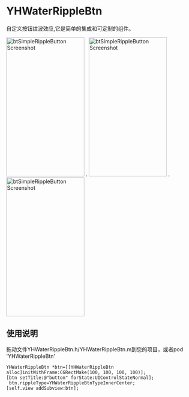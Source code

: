 # YHWaterRippleBtn
自定义按钮纹波效应,它是简单的集成和可定制的组件。

<img src="https://github.com/yuhuans/YHWaterRippleBtn/blob/master/1.gif" alt="btSimpleRippleButton Screenshot" width="208" height="369" /> . <img src="https://github.com/yuhuans/YHWaterRippleBtn/blob/master/2.gif" alt="btSimpleRippleButton Screenshot" width="208" height="369" /> . <img src="https://github.com/yuhuans/YHWaterRippleBtn/blob/master/3.gif" alt="btSimpleRippleButton Screenshot" width="208" height="369" />

## 使用说明

拖动文件YHWaterRippleBtn.h/YHWaterRippleBtn.m到您的项目，或者pod 'YHWaterRippleBtn'

```
YHWaterRippleBtn *btn=[[YHWaterRippleBtn alloc]initWithFrame:CGRectMake(100, 100, 100, 100)];
[btn setTitle:@"button" forState:UIControlStateNormal];
 btn.rippleType=YHWaterRippleBtnTypeInnerCenter;
[self.view addSubview:btn];
```

